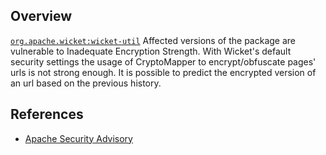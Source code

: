 ## Overview
[`org.apache.wicket:wicket-util`](http://search.maven.org/#search%7Cga%7C1%7Ca%3A%22wicket-util%22)
Affected versions of the package are vulnerable to Inadequate Encryption Strength. With Wicket's default security settings the usage of CryptoMapper to encrypt/obfuscate pages' urls is not strong enough. It is possible to predict the encrypted version of an url based on the previous history.

## References
- [Apache Security Advisory](https://mail-archives.apache.org/mod_mbox/wicket-users/201502.mbox/%3CCAMomwMpLPDYezc=iFofm1R1Uq37vUFJ8VC-_ex5SU8-HAKBoRw@mail.gmail.com%3E)
